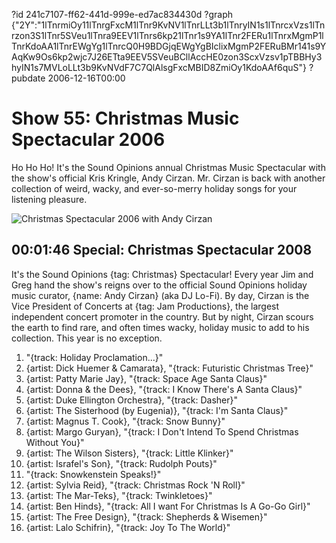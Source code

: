 ?id 241c7107-ff62-441d-999e-ed7ac834430d
?graph {"2Y":"1lTnrmiOy11lTnrgFxcM1lTnr9KvNV1lTnrLLt3b1lTnryIN1s1lTnrcxVzs1lTnrzon3S1lTnr5SVeu1lTnra9EEV1lTnrs6kp21lTnr1s9YA1lTnr2FERu1lTnrxMgmP1lTnrKdoAA1lTnrEWgYg1lTnrcQ0H9BDGjqEWgYgBIclixMgmP2FERuBMr141s9YAqKw9Os6kp2wjc7J26ETta9EEV5SVeuBCllAccHE0zon3ScxVzsv1pTBBHy3hyIN1s7MVLoLLt3b9KvNVdF7C7QlAlsgFxcMBID8ZmiOy1KdoAAf6quS"}
?pubdate 2006-12-16T00:00

# Show 55: Christmas Music Spectacular 2006
Ho Ho Ho! It's the Sound Opinions annual Christmas Music Spectacular with the show's official Kris Kringle, Andy Cirzan. Mr. Cirzan is back with another collection of weird, wacky, and ever-so-merry holiday songs for your listening pleasure.

![Christmas Spectacular 2006 with Andy Cirzan](https://static.soundopinions.org/images/2006/andy2006.jpg)

## 00:01:46 Special: Christmas Spectacular 2008
It's the Sound Opinions {tag: Christmas} Spectacular! Every year Jim and Greg hand the show's reigns over to the official Sound Opinions holiday music curator, {name: Andy Cirzan} (aka DJ Lo-Fi). By day, Cirzan is the Vice President of Concerts at {tag: Jam Productions}, the largest independent concert promoter in the country. But by night, Cirzan scours the earth to find rare, and often times wacky, holiday music to add to his collection. This year is no exception. 

1. "{track: Holiday Proclamation...}"
2. {artist: Dick Huemer & Camarata}, "{track: Futuristic Christmas Tree}"
3. {artist: Patty Marie Jay}, "{track: Space Age Santa Claus}"
4. {artist: Donna & the Dees}, "{track: I Know There's A Santa Claus}"
5. {artist: Duke Ellington Orchestra}, "{track: Dasher}"
6. {artist: The Sisterhood (by Eugenia)}, "{track: I'm Santa Claus}" 
7. {artist: Magnus T. Cook}, "{track: Snow Bunny}"
8. {artist: Margo Guryan}, "{track: I Don't Intend To Spend Christmas Without You}"
9. {artist: The Wilson Sisters}, "{track: Little Klinker}"
10. {artist: Israfel's Son}, "{track: Rudolph Pouts}"
11. "{track: Snowkenstein Speaks!}"
12. {artist: Sylvia Reid}, "{track: Christmas Rock 'N Roll}" 
13. {artist: The Mar-Teks}, "{track: Twinkletoes}"
14. {artist: Ben Hinds}, "{track: All I want For Christmas Is A Go-Go Girl}"
15. {artist: The Free Design}, "{track: Shepherds & Wisemen}" 
16. {artist: Lalo Schifrin}, "{track: Joy To The World}"